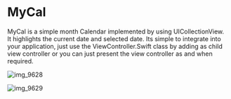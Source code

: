 # MyCal
MyCal is a simple month Calendar implemented by using UICollectionView. It highlights the current date and selected date. Its simple to integrate into your application, just use the ViewController.Swift class by adding as child view controller or you can just present the view controller as and when required.

![img_9628](https://cloud.githubusercontent.com/assets/26757360/24486670/e0a23404-1528-11e7-8ffa-47a876799c1e.PNG)


![img_9629](https://cloud.githubusercontent.com/assets/26757360/24486655/d44a65b4-1528-11e7-914c-f12e01f80b4b.PNG)
